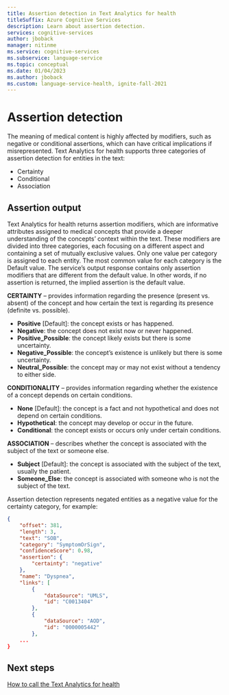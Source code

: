 ```yaml
---
title: Assertion detection in Text Analytics for health
titleSuffix: Azure Cognitive Services
description: Learn about assertion detection.
services: cognitive-services
author: jboback
manager: nitinme
ms.service: cognitive-services
ms.subservice: language-service
ms.topic: conceptual
ms.date: 01/04/2023
ms.author: jboback
ms.custom: language-service-health, ignite-fall-2021
---
```


# Assertion detection

The meaning of medical content is highly affected by modifiers, such as negative or conditional assertions, which can have critical implications if misrepresented. Text Analytics for health supports three categories of assertion detection for entities in the text: 

* Certainty
* Conditional
* Association

## Assertion output

Text Analytics for health returns assertion modifiers, which are informative attributes assigned to medical concepts that provide a deeper understanding of the concepts’ context within the text. These modifiers are divided into three categories, each focusing on a different aspect and containing a set of mutually exclusive values. Only one value per category is assigned to each entity. The most common value for each category is the Default value. The service’s output response contains only assertion modifiers that are different from the default value. In other words, if no assertion is returned, the implied assertion is the default value.

**CERTAINTY**  – provides information regarding the presence (present vs. absent) of the concept and how certain the text is regarding its presence (definite vs. possible).
*	**Positive** [Default]: the concept exists or has happened.
* **Negative**: the concept does not exist now or never happened.
* **Positive_Possible**: the concept likely exists but there is some uncertainty.
* **Negative_Possible**: the concept’s existence is unlikely but there is some uncertainty.
* **Neutral_Possible**: the concept may or may not exist without a tendency to either side.

**CONDITIONALITY** – provides information regarding whether the existence of a concept depends on certain conditions. 
*	**None** [Default]: the concept is a fact and not hypothetical and does not depend on certain conditions.
*	**Hypothetical**: the concept may develop or occur in the future.
*	**Conditional**: the concept exists or occurs only under certain conditions.

**ASSOCIATION** – describes whether the concept is associated with the subject of the text or someone else.
*	**Subject** [Default]: the concept is associated with the subject of the text, usually the patient.
*	**Someone_Else**: the concept is associated with someone who is not the subject of the text.


Assertion detection represents negated entities as a negative value for the certainty category, for example:

```json
{
    "offset": 381,
    "length": 3,
    "text": "SOB",
    "category": "SymptomOrSign",
    "confidenceScore": 0.98,
    "assertion": {
        "certainty": "negative"
    },
    "name": "Dyspnea",
    "links": [
        {
            "dataSource": "UMLS",
            "id": "C0013404"
        },
        {
            "dataSource": "AOD",
            "id": "0000005442"
        },
    ...
}
```

## Next steps

[How to call the Text Analytics for health](../how-to/call-api.md)
